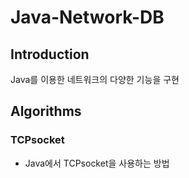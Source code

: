 # Java-Network-DB

## Introduction
Java를 이용한 네트워크의 다양한 기능을 구현

## Algorithms

### TCPsocket
* Java에서 TCPsocket을 사용하는 방법 
